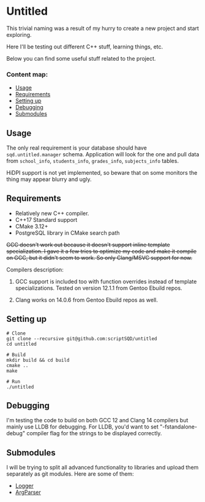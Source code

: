 # Untitled

This trivial naming was a result of my hurry to create a new project and start exploring.

Here I'll be testing out different C++ stuff, learning things, etc.

Below you can find some useful stuff related to the project.

### Content map:

- [Usage](#usage)
- [Requirements](#requirements)
- [Setting up](#setting-up)
- [Debugging](#debugging)
- [Submodules](#submodules)

## Usage

The only real requirement is your database should have `sqd.untitled.manager` schema. Application will look for the one
and pull data from `school_info`, `students_info`, `grades_info`, `subjects_info` tables.

HiDPI support is not yet implemented, so beware that on some monitors the thing may appear blurry and ugly.

## Requirements

- Relatively new C++ compiler.
- C++17 Standard support
- CMake 3.12+
- PostgreSQL library in CMake search path

~~GCC doesn't work out because it doesn't support inline template specialization.
I gave it a few tries to optimize my code and make it compile on GCC, but it didn't seem to work. So only Clang/MSVC
support for now.~~

Compilers description:

1. GCC support is included too with function overrides instead of template specializations.
   Tested on version 12.1.1 from Gentoo Ebuild repos.

2. Clang works on 14.0.6 from Gentoo Ebuild repos as well.

## Setting up

```shell
# Clone
git clone --recursive git@github.com:scriptSQD/untitled
cd untitled

# Build
mkdir build && cd build
cmake ..
make

# Run
./untitled
```

## Debugging

I'm testing the code to build on both GCC 12 and Clang 14 compilers but mainly use LLDB for debugging.
For LLDB, you'd want to set "-fstandalone-debug" compiler flag for the strings to be displayed correctly.

## Submodules

I will be trying to split all advanced functionality to libraries and upload them separately as git modules.
Here are some of them:

- [Logger](https://github.com/scriptSQD/untitled-logger)
- [ArgParser](https://github.com/scriptSQD/untitled-argparser)
